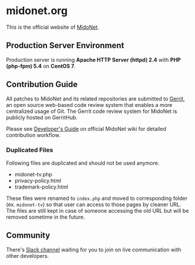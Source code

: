 # midonet.org

This is the official website of [MidoNet](https://www.midonet.org).

## Production Server Environment

Production server is running **Apache HTTP Server (httpd) 2.4** with **PHP (php-fpm) 5.4** on **CentOS 7**.

## Contribution Guide

All patches to MidoNet and its related repositories are submitted to [Gerrit](https://gerrit-review.googlesource.com/Documentation/), an open source web-based code review system that enables a more centralized usage of Git. The Gerrit code review system for MidoNet is publicly hosted on GerritHub.

Please see [Developer's Guide](https://github.com/midonet/midonet/wiki/Developer%27s-Guide) on official MidoNet wiki for detailed contribution workflow.

### Duplicated Files

Following files are duplicated and should not be used anymore.

- midonet-tv.php
- privacy-policy.html
- trademark-policy.html

These files were renamed to `index.php` and moved to corresponding folder (ex. `midonet-tv`) so that user can access to those pages by cleaner URL. The files are still kept in case of someone accessing the old URL but will be removed sometime in the future.

## Community

There's [Slack channel](https://slack.midonet.org) waiting for you to join on live communication with other developers.
